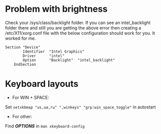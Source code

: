 # Problem with brightness

Check your /sys/class/backlight folder. If you can see an intel_backlight folder there and still you are getting the above error then creating a /etc/X11/xorg.conf file with the below configuration should work for you. It worked for me. 

```
Section "Device"
        Identifier  "Intel Graphics" 
        Driver      "intel"
        Option      "Backlight"  "intel_backlight"
    EndSection
```
#  Keyboard layouts

- For WIN + SPACE:

Set `setxkbmap "us,ua,ru" ",winkeys" "grp:win_space_toggle"` in autostart

- For other:

Find ***OPTIONS*** in `man xkeyboard-config`
